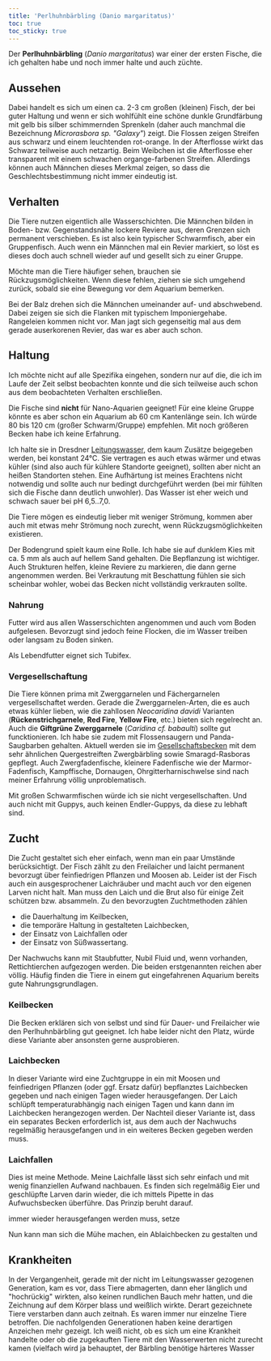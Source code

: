 ```yaml
---
title: 'Perlhuhnbärbling (Danio margaritatus)'
toc: true
toc_sticky: true
---
```


Der **Perlhuhnbärbling** (*Danio margaritatus*) war einer der ersten Fische,
die ich gehalten habe und noch immer halte und auch züchte.

## Aussehen

Dabei handelt es sich um einen ca. 2-3&nbsp;cm großen (kleinen) Fisch, der bei
guter Haltung und wenn er sich wohlfühlt eine schöne dunkle Grundfärbung mit
gelb bis silber schimmernden Sprenkeln (daher auch manchmal die Bezeichnung
*Microrasbora sp.  "Galaxy"*) zeigt. Die Flossen zeigen Streifen aus schwarz
und einem leuchtenden rot-orange. In der Afterflosse wirkt das Schwarz
teilweise auch netzartig. Beim Weibchen ist die Afterflosse eher transparent
mit einem schwachen organge-farbenen Streifen. Allerdings können auch Männchen
dieses Merkmal zeigen, so dass die Geschlechtsbestimmung nicht immer eindeutig
ist.

## Verhalten

Die Tiere nutzen eigentlich alle Wasserschichten. Die Männchen bilden in
Boden- bzw. Gegenstandsnähe lockere Reviere aus, deren Grenzen sich permanent
verschieben. Es ist also kein typischer Schwarmfisch, aber ein Gruppenfisch.
Auch wenn ein Männchen mal ein Revier markiert, so löst es dieses doch auch
schnell wieder auf und gesellt sich zu einer Gruppe.

Möchte man die Tiere häufiger sehen, brauchen sie Rückzugsmöglichkeiten. Wenn
diese fehlen, ziehen sie sich umgehend zurück, sobald sie eine Bewegung vor dem
Aquarium bemerken.

Bei der Balz drehen sich die Männchen umeinander auf- und abschwebend. Dabei
zeigen sie sich die Flanken mit typischem Imponiergehabe. Rangeleien kommen
nicht vor. Man jagt sich gegenseitig mal aus dem gerade auserkorenen Revier,
das war es aber auch schon.

## Haltung

Ich möchte nicht auf alle Spezifika eingehen, sondern nur auf die, die ich im
Laufe der Zeit selbst beobachten konnte und die sich teilweise auch schon aus
dem beobachteten Verhalten erschließen.

Die Fische sind **nicht** für Nano-Aquarien geeignet! Für eine kleine Gruppe
könnte es aber schon ein Aquarium ab 60&nbsp;cm Kantenlänge sein. Ich würde 80
bis 120&nbsp;cm (großer Schwarm/Gruppe) empfehlen. Mit noch größeren Becken
habe ich keine Erfahrung.

Ich halte sie in Dresdner [Leitungswasser], dem kaum Zusätze beigegeben werden,
bei konstant 24°C. Sie vertragen es auch etwas wärmer und etwas kühler (sind
also auch für kühlere Standorte geeignet), sollten aber nicht an heißen
Standorten stehen. Eine Aufhärtung ist meines Erachtens nicht notwendig und
sollte auch nur bedingt durchgeführt werden (bei mir fühlten sich die Fische
dann deutlich unwohler). Das Wasser ist eher weich und schwach sauer bei
pH&nbsp;6,5..7,0.

Die Tiere mögen es eindeutig lieber mit weniger Strömung, kommen aber auch mit
etwas mehr Strömung noch zurecht, wenn Rückzugsmöglichkeiten existieren.

Der Bodengrund spielt kaum eine Rolle. Ich habe sie auf dunklem Kies mit ca.
5&nbsp;mm als auch auf hellem Sand gehalten. Die Bepflanzung ist wichtiger.
Auch Strukturen helfen, kleine Reviere zu markieren, die dann gerne angenommen
werden. Bei Verkrautung mit Beschattung fühlen sie sich scheinbar wohler, wobei
das Becken nicht vollständig verkrauten sollte.

[Leitungswasser]: https://www.drewag.de/wps/portal/drewag/cms/menu_main/privatkunden/produkte/wasser#supplyzone4

### Nahrung

Futter wird aus allen Wasserschichten angenommen und auch vom Boden aufgelesen.
Bevorzugt sind jedoch feine Flocken, die im Wasser treiben oder langsam zu
Boden sinken.

Als Lebendfutter eignet sich Tubifex.

### Vergesellschaftung

Die Tiere können prima mit Zwerggarnelen und Fächergarnelen vergesellschaftet
werden. Gerade die Zwerggarnelen-Arten, die es auch etwas kühler lieben, wie
die zahllosen *Neocaridina davidi* Varianten (**Rückenstrichgarnele**, **Red
Fire**, **Yellow Fire**, etc.) bieten sich regelrecht an. Auch die **Giftgrüne
Zwerggarnele** (*Caridina cf.  babaulti*) sollte gut funcktionieren. Ich habe
sie zudem mit Flossensaugern und Panda-Saugbarben gehalten. Aktuell werden sie
im [Gesellschaftsbecken][Lido120] mit dem sehr ähnlichen Quergestreiften
Zwergbärbling sowie Smaragd-Rasboras gepflegt. Auch Zwergfadenfische, kleinere
Fadenfische wie der Marmor-Fadenfisch, Kampffische, Dornaugen,
Ohrgitterharnischwelse sind nach meiner Erfahrung völlig unproblematisch.

Mit großen Schwarmfischen würde ich sie nicht vergesellschaften. Und auch nicht
mit Guppys, auch keinen Endler-Guppys, da diese zu lebhaft sind.

[Lido120]: https://invalid.to

## Zucht

Die Zucht gestaltet sich eher einfach, wenn man ein paar Umstände
berücksichtigt. Der Fisch zählt zu den Freilaicher und laicht permanent
bevorzugt über feinfiedrigen Pflanzen und Moosen ab. Leider ist der Fisch auch
ein ausgesprochener Laichräuber und macht auch vor den eigenen Larven nicht
halt. Man muss den Laich und die Brut also für einige Zeit schützen bzw.
absammeln. Zu den bevorzugten Zuchtmethoden zählen

  * die Dauerhaltung im Keilbecken,
  * die temporäre Haltung in gestalteten Laichbecken,
  * der Einsatz von Laichfallen oder
  * der Einsatz von Süßwassertang.

Der Nachwuchs kann mit Staubfutter, Nubil Fluid und, wenn vorhanden,
Rettichtierchen aufgezogen werden. Die beiden erstgenannten reichen aber
völlig. Häufig finden die Tiere in einem gut eingefahrenen Aquarium bereits
gute Nahrungsgrundlagen.

### Keilbecken

Die Becken erklären sich von selbst und sind für Dauer- und Freilaicher wie den
Perlhuhnbärbling gut geeignet. Ich habe leider nicht den Platz, würde diese
Variante aber ansonsten gerne ausprobieren.

### Laichbecken

In dieser Variante wird eine Zuchtgruppe in ein mit Moosen und
feinfiedrigen Pflanzen (oder ggf. Ersatz dafür) bepflanztes Laichbecken gegeben
und nach einigen Tagen wieder herausgefangen. Der Laich schlüpft
temperaturabhängig nach einigen Tagen und kann dann im Laichbecken herangezogen
werden. Der Nachteil dieser Variante ist, dass ein separates Becken
erforderlich ist, aus dem auch der Nachwuchs regelmäßig herausgefangen und in
ein weiteres Becken gegeben werden muss.

### Laichfallen

Dies ist meine Methode. Meine Laichfalle lässt sich sehr einfach und mit wenig
finanziellen Aufwand nachbauen. Es finden sich regelmäßig Eier und geschlüpfte
Larven darin wieder, die ich mittels Pipette in das Aufwuchsbecken überführe.
Das Prinzip beruht darauf.

immer wieder herausgefangen werden muss, setze 

Nun kann
man sich die Mühe machen, ein Ablaichbecken zu gestalten und 

## Krankheiten

In der Vergangenheit, gerade mit der nicht im Leitungswasser gezogenen
Generation, kam es vor, dass Tiere abmagerten, dann eher länglich und "hochrückig" wirkten, also
keinen rundlichen Bauch mehr hatten, und die Zeichnung
auf dem Körper blass und weißlich wirkte. Derart gezeichnete Tiere verstarben
dann auch zeitnah. Es waren immer nur einzelne Tiere betroffen. Die
nachfolgenden Generationen haben keine derartigen Anzeichen mehr gezeigt. Ich
weiß nicht, ob es sich um eine Krankheit handelte oder ob die zugekauften Tiere mit den
Wasserwerten nicht zurecht kamen (vielfach wird ja behauptet, der Bärbling
benötige härteres Wasser

<!-- vim: set tw=79 ts=2 sw=2 ai si et: -->

